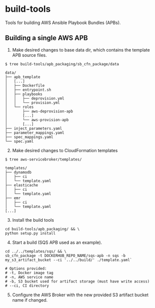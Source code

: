 # build-tools

Tools for building AWS Ansible Playbook Bundles (APBs).

## Building a single AWS APB
1. Make desired changes to base data dir, which contains the template APB source files.
```
$ tree build-tools/apb_packaging/sb_cfn_package/data

data/
├── apb_template
│   [...]
│   ├── Dockerfile
│   ├── entrypoint.sh
│   ├── playbooks
│   │   ├── deprovision.yml
│   │   └── provision.yml
│   └── roles
│       ├── aws-deprovision-apb
│       [...]
│       └── aws-provision-apb
│       [...]
├── inject_parameters.yaml
├── parameter_mappings.yaml
├── spec_mappings.yaml
└── spec.yaml

```
2. Make desired changes to CloudFormation templates
```
$ tree aws-servicebroker/templates/

templates/
├── dynamodb
│   ├── ci
│   └── template.yaml
├── elasticache
│   ├── ci
│   └── template.yaml
├── emr
│   ├── ci
│   └── template.yaml
[...]
```

3. Install the build tools 
```
cd build-tools/apb_packaging/ && \
python setup.py install
```

4. Start a build (SQS APB used as an example).
```
cd ../../templates/sqs/ && \
sb_cfn_package -t DOCKERHUB_REPO_NAME/sqs-apb -n sqs -b my_s3_artifact_bucket --ci '../../build/' ./template.yaml`

# Options provided:
# -t, Docker image tag
# -n, AWS service name
# -b, S3 bucket used for artifact storage (must have write access)
# --ci, CI directory
```

5. Configure the AWS Broker with the new provided S3 artifact bucket name if changed.

